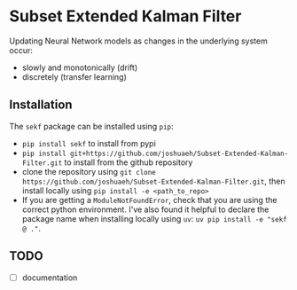 # Subset Extended Kalman Filter

Updating Neural Network models as changes in the underlying system occur:

- slowly and monotonically (drift)
- discretely (transfer learning)

## Installation

The `sekf` package can be installed using `pip`:

- `pip install sekf` to install from pypi
- `pip install git+https://github.com/joshuaeh/Subset-Extended-Kalman-Filter.git` to install from the github repository
- clone the repository using `git clone https://github.com/joshuaeh/Subset-Extended-Kalman-Filter.git`, then install locally using `pip install -e <path_to_repo>`
- If you are getting a `ModuleNotFoundError`, check that you are using the correct python environment. I've also found it helpful to declare the package name when installing locally using `uv`: `uv pip install -e "sekf @ ."`.  

## TODO

- [ ] documentation
